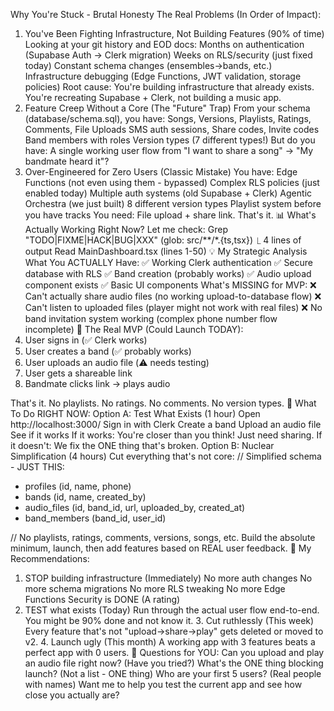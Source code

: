 Why You're Stuck - Brutal Honesty
The Real Problems (In Order of Impact):
1. You've Been Fighting Infrastructure, Not Building Features (90% of time)
Looking at your git history and EOD docs:
Months on authentication (Supabase Auth → Clerk migration)
Weeks on RLS/security (just fixed today)
Constant schema changes (ensembles→bands, etc.)
Infrastructure debugging (Edge Functions, JWT validation, storage policies)
Root cause: You're building infrastructure that already exists. You're recreating Supabase + Clerk, not building a music app.
2. Feature Creep Without a Core (The "Future" Trap)
From your schema (database/schema.sql), you have:
Songs, Versions, Playlists, Ratings, Comments, File Uploads
SMS auth sessions, Share codes, Invite codes
Band members with roles
Version types (7 different types!)
But do you have: A single working user flow from "I want to share a song" → "My bandmate heard it"?
3. Over-Engineered for Zero Users (Classic Mistake)
You have:
Edge Functions (not even using them - bypassed)
Complex RLS policies (just enabled today)
Multiple auth systems (old Supabase + Clerk)
Agentic Orchestra (we just built)
8 different version types
Playlist system before you have tracks
You need: File upload + share link. That's it.
📊 What's Actually Working Right Now?
Let me check:
Grep "TODO|FIXME|HACK|BUG|XXX" (glob: src/**/*.{ts,tsx})
⎿
4 lines of output
Read MainDashboard.tsx (lines 1-50)
💡 My Strategic Analysis
What You ACTUALLY Have:
✅ Working Clerk authentication
✅ Secure database with RLS
✅ Band creation (probably works)
✅ Audio upload component exists
✅ Basic UI components
What's MISSING for MVP:
❌ Can't actually share audio files (no working upload-to-database flow)
❌ Can't listen to uploaded files (player might not work with real files)
❌ No band invitation system working (complex phone number flow incomplete)
🎯 The Real MVP (Could Launch TODAY):
1. User signs in (✅ Clerk works)
2. User creates a band (✅ probably works)
3. User uploads an audio file (⚠️ needs testing)
4. User gets a shareable link
5. Bandmate clicks link → plays audio

That's it. No playlists. No ratings. No comments. No version types.
🚀 What To Do RIGHT NOW:
Option A: Test What Exists (1 hour)
Open http://localhost:3000/
Sign in with Clerk
Create a band
Upload an audio file
See if it works
If it works: You're closer than you think! Just need sharing. If it doesn't: We fix the ONE thing that's broken.
Option B: Nuclear Simplification (4 hours)
Cut everything that's not core:
// Simplified schema - JUST THIS:
- profiles (id, name, phone)
- bands (id, name, created_by)
- audio_files (id, band_id, url, uploaded_by, created_at)
- band_members (band_id, user_id)

// No playlists, ratings, comments, versions, songs, etc.
Build the absolute minimum, launch, then add features based on REAL user feedback.
📝 My Recommendations:
1. STOP building infrastructure (Immediately)
No more auth changes
No more schema migrations
No more RLS tweaking
No more Edge Functions
Security is DONE (A rating)
2. TEST what exists (Today) Run through the actual user flow end-to-end. You might be 90% done and not know it. 3. Cut ruthlessly (This week) Every feature that's not "upload→share→play" gets deleted or moved to v2. 4. Launch ugly (This month) A working app with 3 features beats a perfect app with 0 users.
🤔 Questions for YOU:
Can you upload and play an audio file right now? (Have you tried?)
What's the ONE thing blocking launch? (Not a list - ONE thing)
Who are your first 5 users? (Real people with names)
Want me to help you test the current app and see how close you actually are?